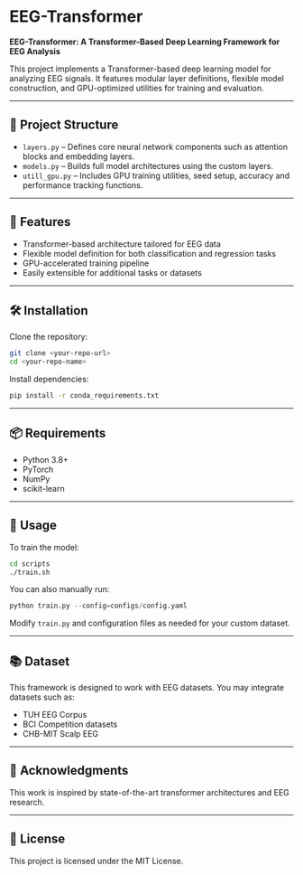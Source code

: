 # EEG-Transformer

**EEG-Transformer: A Transformer-Based Deep Learning Framework for EEG Analysis**

This project implements a Transformer-based deep learning model for analyzing EEG signals. It features modular layer definitions, flexible model construction, and GPU-optimized utilities for training and evaluation.

---

## 📁 Project Structure

- `layers.py` – Defines core neural network components such as attention blocks and embedding layers.
- `models.py` – Builds full model architectures using the custom layers.
- `utill_gpu.py` – Includes GPU training utilities, seed setup, accuracy and performance tracking functions.

---

## 🚀 Features

- Transformer-based architecture tailored for EEG data
- Flexible model definition for both classification and regression tasks
- GPU-accelerated training pipeline
- Easily extensible for additional tasks or datasets

---

## 🛠 Installation

Clone the repository:

```bash
git clone <your-repo-url>
cd <your-repo-name>
```

Install dependencies:

```bash
pip install -r conda_requirements.txt
```

---

## 📦 Requirements

- Python 3.8+
- PyTorch
- NumPy
- scikit-learn

---

## 🧪 Usage

To train the model:

```bash
cd scripts
./train.sh
```

You can also manually run:

```python
python train.py --config=configs/config.yaml
```

Modify `train.py` and configuration files as needed for your custom dataset.

---

## 📚 Dataset

This framework is designed to work with EEG datasets. You may integrate datasets such as:

- TUH EEG Corpus
- BCI Competition datasets
- CHB-MIT Scalp EEG

---

## 🙏 Acknowledgments

This work is inspired by state-of-the-art transformer architectures and EEG research.

---

## 📄 License

This project is licensed under the MIT License.
